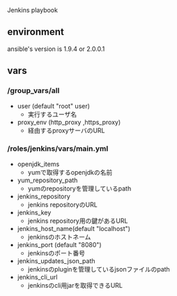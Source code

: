Jenkins playbook

## environment
ansible's version is 1.9.4 or 2.0.0.1

## vars
### /group_vars/all
* user (default "root" user)
    * 実行するユーザ名
*  proxy_env (http_proxy ,https_proxy)
    * 経由するproxyサーバのURL

### /roles/jenkins/vars/main.yml
* openjdk_items
    * yumで取得するopenjdkの名前
* yum_repository_path
    * yumのrepositoryを管理しているpath
* jenkins_repository
    * jenkins repositoryのURL
* jenkins_key
    * jenkins repository用の鍵があるURL
* jenkins_host_name(default "localhost")
    * jenkinsのホストネーム
* jenkins_port (default "8080")
    * jenkinsのポート番号
* jenkins_updates_json_path
    * jenkinsのpluginを管理しているjsonファイルのpath
* jenkins_cli_url
    * jenkinsのcli用jarを取得できるURL
